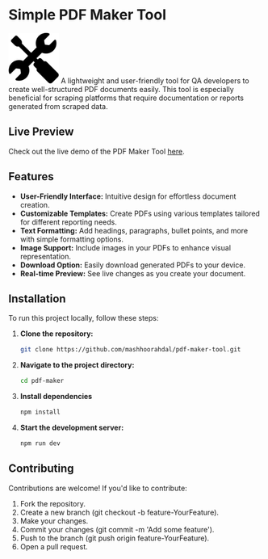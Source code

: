 # Simple PDF Maker Tool

<img src="public/tools.svg" alt="URL Tracker Tool" width="100" />
A lightweight and user-friendly tool for QA developers to create well-structured PDF documents easily. This tool is especially beneficial for scraping platforms that require documentation or reports generated from scraped data.

## Live Preview

Check out the live demo of the PDF Maker Tool [here](https://pdf-maker-tool.vercel.app).

## Features

- **User-Friendly Interface:** Intuitive design for effortless document creation.
- **Customizable Templates:** Create PDFs using various templates tailored for different reporting needs.
- **Text Formatting:** Add headings, paragraphs, bullet points, and more with simple formatting options.
- **Image Support:** Include images in your PDFs to enhance visual representation.
- **Download Option:** Easily download generated PDFs to your device.
- **Real-time Preview:** See live changes as you create your document.

## Installation

To run this project locally, follow these steps:

1. **Clone the repository:**
   ```bash
   git clone https://github.com/mashhoorahdal/pdf-maker-tool.git

2. **Navigate to the project directory:**
    ```bash
    cd pdf-maker
3. **Install dependencies**
    ```bash
    npm install
4. **Start the development server:**
    ```bash
    npm run dev

## Contributing

Contributions are welcome! If you'd like to contribute:

1. Fork the repository.
2. Create a new branch (git checkout -b feature-YourFeature).
3. Make your changes.
4. Commit your changes (git commit -m 'Add some feature').
5. Push to the branch (git push origin feature-YourFeature).
6. Open a pull request.




